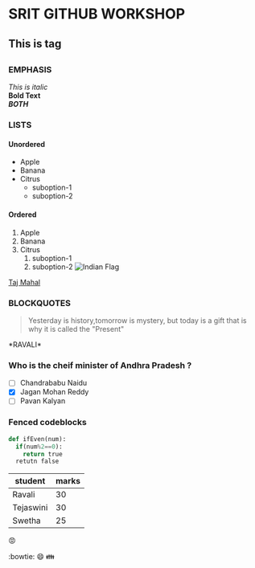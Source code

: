 # SRIT GITHUB WORKSHOP
## This is tag<h2>

### EMPHASIS
*This is italic*<br>
**Bold Text**<br>
***BOTH***

### LISTS
#### Unordered
* Apple
* Banana
* Citrus
  * suboption-1
  * suboption-2
#### Ordered
1. Apple
2. Banana
3. Citrus
    1. suboption-1
    2. suboption-2
![Indian Flag](https://upload.wikimedia.org/wikipedia/en/thumb/4/41/Flag_of_India.svg/1200px-Flag_of_India.svg.png)

[Taj Mahal](https://en.wikipedia.org/wiki/Taj_Mahal)

### BLOCKQUOTES
> Yesterday is history,tomorrow is mystery, but today is a gift that is why it is called
> the "Present"


\*RAVALI\*

### Who is the cheif minister of Andhra Pradesh ?
- [ ] Chandrababu Naidu
- [X] Jagan Mohan Reddy
- [ ] Pavan Kalyan

### Fenced codeblocks
```python
def ifEven(num):
  if(num%2==0):
    return true
  retutn false
```

student|marks
----|----
Ravali|30
Tejaswini|30
Swetha|25

:rage:

:bowtie:
:smile:
:family:

